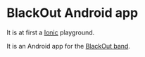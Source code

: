 # BlackOut Android app

It is at first a [Ionic](https://ionicframework.com/) playground.

It is an Android app for the [BlackOut band](http://theblackout.fr/).